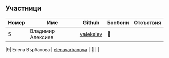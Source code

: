 ## Участници

|Номер| Име | Github | Бонбони | Отсъствия |
|-----|-----|--------|---------|-----------|
|5| Владимир Алексиев | [valeksiev](https://github.com/valeksiev) | 🍬 | |

|9| Елена Върбанова | [elenavarbanova](https://github.com/elenavarbanova) | 🍬 | |
